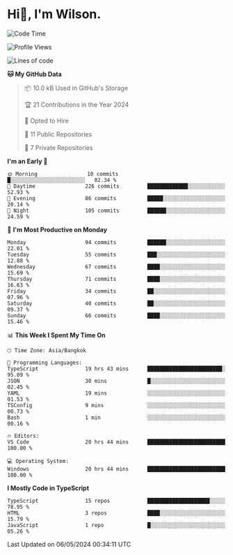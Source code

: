 # Hi👋, I'm Wilson.
<!--START_SECTION:waka-->
![Code Time](http://img.shields.io/badge/Code%20Time-1%2C338%20hrs%2057%20mins-blue)

![Profile Views](http://img.shields.io/badge/Profile%20Views-0-blue)

![Lines of code](https://img.shields.io/badge/From%20Hello%20World%20I%27ve%20Written-194.1%20thousand%20lines%20of%20code-blue)

**🐱 My GitHub Data** 

> 📦 10.0 kB Used in GitHub's Storage 
 > 
> 🏆 21 Contributions in the Year 2024
 > 
> 💼 Opted to Hire
 > 
> 📜 11 Public Repositories 
 > 
> 🔑 7 Private Repositories 
 > 
**I'm an Early 🐤** 

```text
🌞 Morning                10 commits          █░░░░░░░░░░░░░░░░░░░░░░░░   02.34 % 
🌆 Daytime                226 commits         █████████████░░░░░░░░░░░░   52.93 % 
🌃 Evening                86 commits          █████░░░░░░░░░░░░░░░░░░░░   20.14 % 
🌙 Night                  105 commits         ██████░░░░░░░░░░░░░░░░░░░   24.59 % 
```
📅 **I'm Most Productive on Monday** 

```text
Monday                   94 commits          ██████░░░░░░░░░░░░░░░░░░░   22.01 % 
Tuesday                  55 commits          ███░░░░░░░░░░░░░░░░░░░░░░   12.88 % 
Wednesday                67 commits          ████░░░░░░░░░░░░░░░░░░░░░   15.69 % 
Thursday                 71 commits          ████░░░░░░░░░░░░░░░░░░░░░   16.63 % 
Friday                   34 commits          ██░░░░░░░░░░░░░░░░░░░░░░░   07.96 % 
Saturday                 40 commits          ██░░░░░░░░░░░░░░░░░░░░░░░   09.37 % 
Sunday                   66 commits          ████░░░░░░░░░░░░░░░░░░░░░   15.46 % 
```


📊 **This Week I Spent My Time On** 

```text
🕑︎ Time Zone: Asia/Bangkok

💬 Programming Languages: 
TypeScript               19 hrs 43 mins      ████████████████████████░   95.09 % 
JSON                     30 mins             █░░░░░░░░░░░░░░░░░░░░░░░░   02.45 % 
YAML                     19 mins             ░░░░░░░░░░░░░░░░░░░░░░░░░   01.53 % 
TSConfig                 9 mins              ░░░░░░░░░░░░░░░░░░░░░░░░░   00.73 % 
Bash                     1 min               ░░░░░░░░░░░░░░░░░░░░░░░░░   00.16 % 

🔥 Editors: 
VS Code                  20 hrs 44 mins      █████████████████████████   100.00 % 

💻 Operating System: 
Windows                  20 hrs 44 mins      █████████████████████████   100.00 % 
```

**I Mostly Code in TypeScript** 

```text
TypeScript               15 repos            ████████████████████░░░░░   78.95 % 
HTML                     3 repos             ████░░░░░░░░░░░░░░░░░░░░░   15.79 % 
JavaScript               1 repo              █░░░░░░░░░░░░░░░░░░░░░░░░   05.26 % 
```




 Last Updated on 06/05/2024 00:34:11 UTC
<!--END_SECTION:waka-->
